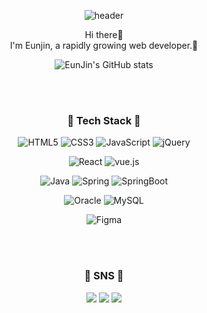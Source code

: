 <div align=center>

![header](https://capsule-render.vercel.app/api?type=Waving&color=F8BBD0&height=150&section=header&text=EunJin's%20GitHub&fontSize=45&&fontColor=000&animation=fadeIn)

Hi there🌝<br>
I'm Eunjin, a rapidly growing web developer.🏃

![EunJin's GitHub stats](https://github-readme-stats.vercel.app/api?username=EunJinPark98&show_icons=true&theme=dracula)

<br>
<br>

### 💙 Tech Stack 💙

![HTML5](https://img.shields.io/badge/HTML5-E34F26.svg?&style=for-the-badge&logo=HTML5&logoColor=white) ![CSS3](https://img.shields.io/badge/CSS3-1572B6.svg?&style=for-the-badge&logo=CSS3&logoColor=white) ![JavaScript](https://img.shields.io/badge/JavaScript-F7DF1E.svg?&style=for-the-badge&logo=JavaScript&logoColor=white) ![jQuery](https://img.shields.io/badge/jquery-0769AD?style=for-the-badge&logo=jquery&logoColor=white)

![React](https://img.shields.io/badge/react-444444?style=for-the-badge&logo=react) ![vue.js](https://img.shields.io/badge/vue.js-4FC08D?style=for-the-badge&logo=vue.js&logoColor=white)

![Java](https://img.shields.io/badge/Java-007396.svg?&style=for-the-badge&logo=Java&logoColor=white) ![Spring](https://img.shields.io/badge/Spring-6DB33F.svg?&style=for-the-badge&logo=Spring&logoColor=white) ![SpringBoot](https://img.shields.io/badge/SpringBoot-6DB33F.svg?&style=for-the-badge&logo=SpringBoot&logoColor=white)

![Oracle](https://img.shields.io/badge/Oracle-F80000.svg?&style=for-the-badge&logo=Oracle&logoColor=white) ![MySQL](https://img.shields.io/badge/MySQL-4479A1.svg?&style=for-the-badge&logo=MySQL&logoColor=white)


![Figma](https://img.shields.io/badge/Figma-F24E1E.svg?&style=for-the-badge&logo=Figma&logoColor=white)


<br>
<br>

### 💜 SNS 💜

<a href="https://bagun-coding.tistory.com/" target="_blank"><img src="https://img.shields.io/badge/Tistory-FF5A4A?style=flat-square&logo=Tistory&logoColor=white"/></a>
<a href="https://blog.naver.com/obliviscor29/" target="_blank"><img src="https://img.shields.io/badge/Blog-03C75A?style=flat-square&logo=naver&logoColor=white"/></a>
<a href="mailto:obliviscor29@gmail.com"><img src="https://img.shields.io/badge/Gmail-d14836?style=flat-square&logo=Gmail&logoColor=white&link=obliviscor29@gmail.com"/></a>

</div>

<br>
<br>
